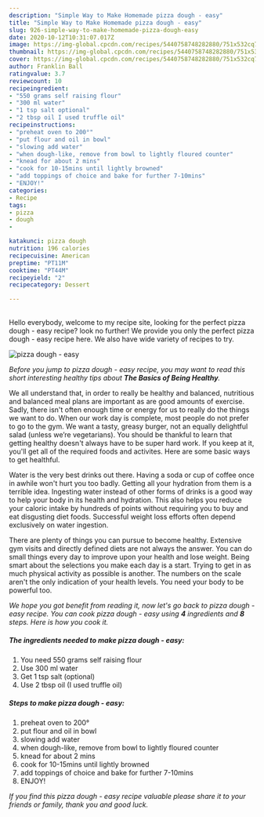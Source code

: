 ```yaml
---
description: "Simple Way to Make Homemade pizza dough - easy"
title: "Simple Way to Make Homemade pizza dough - easy"
slug: 926-simple-way-to-make-homemade-pizza-dough-easy
date: 2020-10-12T10:31:07.017Z
image: https://img-global.cpcdn.com/recipes/5440758748282880/751x532cq70/pizza-dough-easy-recipe-main-photo.jpg
thumbnail: https://img-global.cpcdn.com/recipes/5440758748282880/751x532cq70/pizza-dough-easy-recipe-main-photo.jpg
cover: https://img-global.cpcdn.com/recipes/5440758748282880/751x532cq70/pizza-dough-easy-recipe-main-photo.jpg
author: Franklin Ball
ratingvalue: 3.7
reviewcount: 10
recipeingredient:
- "550 grams self raising flour"
- "300 ml water"
- "1 tsp salt optional"
- "2 tbsp oil I used truffle oil"
recipeinstructions:
- "preheat oven to 200°"
- "put flour and oil in bowl"
- "slowing add water"
- "when dough-like, remove from bowl to lightly floured counter"
- "knead for about 2 mins"
- "cook for 10-15mins until lightly browned"
- "add toppings of choice and bake for further 7-10mins"
- "ENJOY!"
categories:
- Recipe
tags:
- pizza
- dough
- 

katakunci: pizza dough  
nutrition: 196 calories
recipecuisine: American
preptime: "PT11M"
cooktime: "PT44M"
recipeyield: "2"
recipecategory: Dessert

---
```

<br>
Hello everybody, welcome to my recipe site, looking for the perfect pizza dough - easy recipe? look no further! We provide you only the perfect pizza dough - easy recipe here. We also have wide variety of recipes to try.
<br>


![pizza dough - easy](https://img-global.cpcdn.com/recipes/5440758748282880/751x532cq70/pizza-dough-easy-recipe-main-photo.jpg)

<i>Before you jump to pizza dough - easy recipe, you may want to read this short interesting healthy tips about <strong>The Basics of Being Healthy</strong>.</i>

We all understand that, in order to really be healthy and balanced, nutritious and balanced meal plans are important as are good amounts of exercise. Sadly, there isn't often enough time or energy for us to really do the things we want to do. When our work day is complete, most people do not prefer to go to the gym. We want a tasty, greasy burger, not an equally delightful salad (unless we’re vegetarians). You should be thankful to learn that getting healthy doesn't always have to be super hard work. If you keep at it, you'll get all of the required foods and activites. Here are some basic ways to get healthful.

Water is the very best drinks out there. Having a soda or cup of coffee once in awhile won't hurt you too badly. Getting all your hydration from them is a terrible idea. Ingesting water instead of other forms of drinks is a good way to help your body in its health and hydration. This also helps you reduce your caloric intake by hundreds of points without requiring you to buy and eat disgusting diet foods. Successful weight loss efforts often depend exclusively on water ingestion.

There are plenty of things you can pursue to become healthy. Extensive gym visits and directly defined diets are not always the answer. You can do small things every day to improve upon your health and lose weight. Being smart about the selections you make each day is a start. Trying to get in as much physical activity as possible is another. The numbers on the scale aren't the only indication of your health levels. You need your body to be powerful too. 


<i>We hope you got benefit from reading it, now let's go back to pizza dough - easy recipe. You can cook pizza dough - easy using <strong>4</strong> ingredients and <strong>8</strong> steps. Here is how you cook it.
</i>

##### The ingredients needed to make pizza dough - easy:

1. You need 550 grams self raising flour
1. Use 300 ml water
1. Get 1 tsp salt (optional)
1. Use 2 tbsp oil (I used truffle oil)


##### Steps to make pizza dough - easy:

1. preheat oven to 200°
1. put flour and oil in bowl
1. slowing add water
1. when dough-like, remove from bowl to lightly floured counter
1. knead for about 2 mins
1. cook for 10-15mins until lightly browned
1. add toppings of choice and bake for further 7-10mins
1. ENJOY!


<i>If you find this pizza dough - easy recipe valuable please share it to your friends or family, thank you and good luck.</i>
